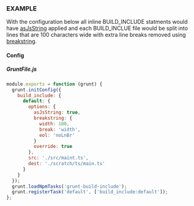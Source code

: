 ### EXAMPLE

With the configuration below all inline BUILD_INCLUDE statments would have [asJsString](/grunt-build-include/pages/Docs/GruntFile/Options/asjsstring/index.html) applied
and each BUILD_INCLUE file would be split into lines that are 100 characters wide with extra line breaks removed using [breakstring](/grunt-build-include/pages/Docs/GruntFile/Options/breakstring/index.html).

#### Config

##### GruntFile.js

```js
module.exports = function (grunt) {
  grunt.initConfig({
    build_include: {
      default: {
        options: {
          asJsString: true,
          breakstring: {
            width: 100,
            break: 'width',
            eol: 'noLnBr'
          }
          override: true
        },
        src: './src/maint.ts',
        dest: './scratch/ts/main.ts'
      }
    }
  });
  grunt.loadNpmTasks('grunt-build-include');
  grunt.registerTask('default', ['build_include:default']);
};
```